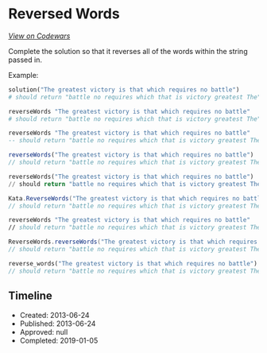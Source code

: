 # Reversed Words
[*View on Codewars*](https://www.codewars.com/kata/reversed-words)

Complete the solution so that it reverses all of the words within the string passed in. 

Example:

```ruby
solution("The greatest victory is that which requires no battle") 
# should return "battle no requires which that is victory greatest The"
```
```coffeescript
reverseWords "The greatest victory is that which requires no battle"
# should return "battle no requires which that is victory greatest The"
```
```haskell
reverseWords "The greatest victory is that which requires no battle"
-- should return "battle no requires which that is victory greatest The"
```
```javascript
reverseWords("The greatest victory is that which requires no battle")
// should return "battle no requires which that is victory greatest The"
```
```python
reverseWords("The greatest victory is that which requires no battle")
// should return "battle no requires which that is victory greatest The"
```
```csharp
Kata.ReverseWords("The greatest victory is that which requires no battle");
// should return "battle no requires which that is victory greatest The"
```
```fsharp
reverseWords "The greatest victory is that which requires no battle"
// should return "battle no requires which that is victory greatest The"
```
```java
ReverseWords.reverseWords("The greatest victory is that which requires no battle");
// should return "battle no requires which that is victory greatest The"
```
```rust
reverse_words("The greatest victory is that which requires no battle")
// should return "battle no requires which that is victory greatest The"
```


## Timeline
- Created: 2013-06-24
- Published: 2013-06-24
- Approved: null
- Completed: 2019-01-05